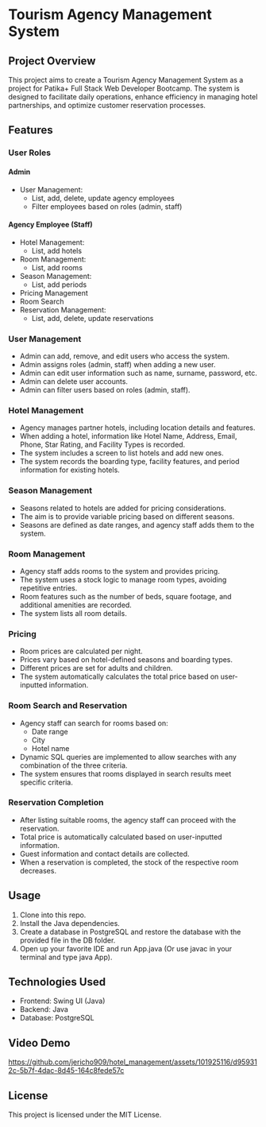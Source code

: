 # Tourism Agency Management System

## Project Overview

This project aims to create a Tourism Agency Management System as a project for Patika+ Full Stack Web Developer Bootcamp. The system is designed to facilitate daily operations, enhance efficiency in managing hotel partnerships, and optimize customer reservation processes.

## Features

### User Roles

#### Admin

-   User Management:
    -   List, add, delete, update agency employees
    -   Filter employees based on roles (admin, staff)

#### Agency Employee (Staff)

-   Hotel Management:
    -   List, add hotels
-   Room Management:
    -   List, add rooms
-   Season Management:
    -   List, add periods
-   Pricing Management
-   Room Search
-   Reservation Management:
    -   List, add, delete, update reservations

### User Management

-   Admin can add, remove, and edit users who access the system.
-   Admin assigns roles (admin, staff) when adding a new user.
-   Admin can edit user information such as name, surname, password, etc.
-   Admin can delete user accounts.
-   Admin can filter users based on roles (admin, staff).

### Hotel Management

-   Agency manages partner hotels, including location details and features.
-   When adding a hotel, information like Hotel Name, Address, Email, Phone, Star Rating, and Facility Types is recorded.
-   The system includes a screen to list hotels and add new ones.
-   The system records the boarding type, facility features, and period information for existing hotels.

### Season Management

-   Seasons related to hotels are added for pricing considerations.
-   The aim is to provide variable pricing based on different seasons.
-   Seasons are defined as date ranges, and agency staff adds them to the system.

### Room Management

-   Agency staff adds rooms to the system and provides pricing.
-   The system uses a stock logic to manage room types, avoiding repetitive entries.
-   Room features such as the number of beds, square footage, and additional amenities are recorded.
-   The system lists all room details.

### Pricing

-   Room prices are calculated per night.
-   Prices vary based on hotel-defined seasons and boarding types.
-   Different prices are set for adults and children.
-   The system automatically calculates the total price based on user-inputted information.

### Room Search and Reservation

-   Agency staff can search for rooms based on:
    -   Date range
    -   City
    -   Hotel name
-   Dynamic SQL queries are implemented to allow searches with any combination of the three criteria.
-   The system ensures that rooms displayed in search results meet specific criteria.

### Reservation Completion

-   After listing suitable rooms, the agency staff can proceed with the reservation.
-   Total price is automatically calculated based on user-inputted information.
-   Guest information and contact details are collected.
-   When a reservation is completed, the stock of the respective room decreases.

## Usage

1. Clone into this repo.
2. Install the Java dependencies.
3. Create a database in PostgreSQL and restore the database with the provided file in the DB folder.
4. Open up your favorite IDE and run App.java (Or use javac in your terminal and type java App).

## Technologies Used

-   Frontend: Swing UI (Java)
-   Backend: Java
-   Database: PostgreSQL

## Video Demo



https://github.com/jericho909/hotel_management/assets/101925116/d959312c-5b7f-4dac-8d45-164c8fede57c



## License

This project is licensed under the MIT License.
